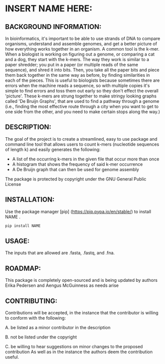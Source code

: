 # INSERT NAME HERE:

## BACKGROUND INFORMATION: 
In bioinformatics, it's important to be able to use strands of DNA to 
compare organisms, understand and assemble genomes, and get a better 
picture of how everything works together in an organism. A common tool 
is the k-mer. When a biologist is working on figuring out a genome, or 
comparing a cat and a dog, they start with the k-mers. The way they work 
is similar to a paper shredder; you put in a paper (or multiple reads of 
the same sequence), and shred it into bits. Then, you take all the paper 
bits and piece them back together in the same way as before, by finding 
similarities in each of the pieces. This is useful to biologists because
sometimes there are errors when the machine reads a sequence, so with 
multiple copies it's simple to find errors and toss them out early so they
don't effect the overall 'picture'. These k-mers are strung together to make
stringy looking graphs called 'De Bruijn Graphs', that are used to find a 
pathway through a genome (i.e., finding the most effective route through a 
city when you want to get to one side from the other, and you need to make
certain stops along the way.)

## DESCRIPTION:
 The goal of the project is to create a streamlined, easy to use
 package and command line tool that allows users to count k-mers
 (nucleotide sequences of length k) and easily generates the
 following:

 - A list of the occurring k-mers in the given file that occur more
   than once
 - A histogram that shows the frequency of said k-mer occurrence
 - A De Bruijn graph that can then be used for genome assembly

 The package is protected by copyright under the GNU General Public
 License

## INSTALLATION:
 Use the package manager [pip]
 (https://pip.pypa.io/en/stable/) to install NAME .

 ```bash
 pip install NAME
 ```

## USAGE:

 The inputs that are allowed are .fasta, .fastq, and .fna. 

## ROADMAP:
 This package is completely open-sourced and is being updated by
 authors Erika Pedersen and Aengus McGuinness as needs arise

## CONTRIBUTING:
 Contributions will be accepted, in the instance that the contributor
 is willing to conform with the following:

 A. be listed as a minor contributor in the description

 B. not be listed under the copyright

 C. be willing to hear suggestions on minor changes to the proposed
 contribution As well as in the instance the authors deem the
 contribution useful.


